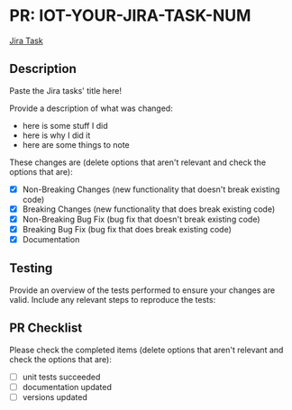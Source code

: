 # PR: IOT-YOUR-JIRA-TASK-NUM

[Jira Task](https://suncoragilecoe.atlassian.net/browse/IOT-YOUR-JIRA-TASK-NUM)

## Description

Paste the Jira tasks' title here!

Provide a description of what was changed:

- here is some stuff I did
- here is why I did it
- here are some things to note

These changes are (delete options that aren't relevant and check the options that are):

- [x] Non-Breaking Changes (new functionality that doesn't break existing code)
- [x] Breaking Changes (new functionality that does break existing code)
- [x] Non-Breaking Bug Fix (bug fix that doesn't break existing code)
- [x] Breaking Bug Fix (bug fix that does break existing code)
- [x] Documentation

## Testing

Provide an overview of the tests performed to ensure your changes are valid. Include any relevant steps to reproduce the tests:

## PR Checklist

Please check the completed items (delete options that aren't relevant and check the options that are):

- [ ] unit tests succeeded
- [ ] documentation updated
- [ ] versions updated

